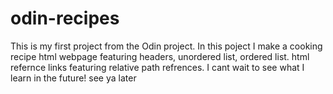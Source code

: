 # odin-recipes
This is my first project from the Odin project. In this poject I make a cooking recipe html webpage featuring headers, unordered list, ordered list. html refernce links featuring relative path refrences. I cant wait to see what I learn in the future! see ya later
